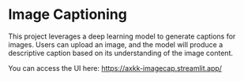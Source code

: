 # **Image Captioning**

This project leverages a deep learning model to generate captions for images. Users can upload an image, and the model will produce a descriptive caption based on its understanding of the image content.

You can access the UI here: https://axkk-imagecap.streamlit.app/

